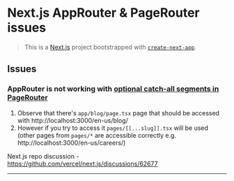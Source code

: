 # Next.js AppRouter & PageRouter issues

> This is a [Next.js](https://nextjs.org/) project bootstrapped with [`create-next-app`](https://github.com/vercel/next.js/tree/canary/packages/create-next-app).

## Issues

### AppRouter is not working with [optional catch-all segments in PageRouter](https://nextjs.org/docs/pages/building-your-application/routing/dynamic-routes#optional-catch-all-segments)

1. Observe that there's `app/blog/page.tsx` page that should be accessed with http://localhost:3000/en-us/blog/
2. However if you try to access it `pages/[[...slug]].tsx` will be used (other pages from `pages/*` are accessible correctly e.g. http://localhost:3000/en-us/careers/)

Next.js repo discussion - https://github.com/vercel/next.js/discussions/62677

---

